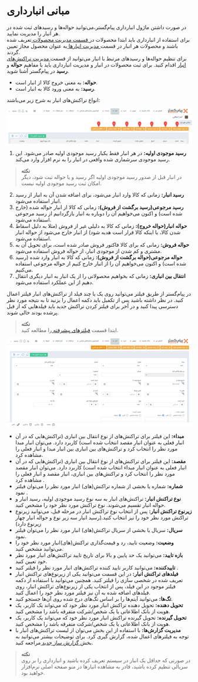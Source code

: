 # مبانی انبارداری
در صورت داشتن ماژول انبار‌داری پیام‌گستر،می‌توانید حواله‌ها و رسید‌های ثبت شده در هر انبار را مدیریت نمایید.<br>
برای استفاده از انبارداری باید ابتدا محصولات در[ قسمت مدیریت محصولات ](https://github.com/1stco/PayamGostarDocs/blob/master/Help/Basic-Information/Product%20management/Product-management.md)تعریف شده باشند و محصولات هر انبار در قسمت[ مدیریت انبارها ](https://github.com/1stco/PayamGostarDocs/blob/master/Help/Settings/Warehouse-management/Warehouse-management.md)به عنوان محصول مجاز تعیین گردند.<br>
 برای تنظیم حواله‌ها و رسید‌های مرتبط با انبار می‌توانید از قسمت[ مدیریت تراکنش‌های انبار](https://github.com/1stco/PayamGostarDocs/blob/master/Help/Settings/Personalization-crm/Management-warehouse-transactions/Management-warehouse-transactions.md)  اقدام کنید.
برای ثبت محصولات در انبار و مدیریت انبار‌داری باید با مفاهیم  **حواله** و **رسید** در پیام‌گستر آشنا شوید.
- **حواله:** به معنی خروج کالا از انبار است.
- **رسید:** به معنی ورود کالا به انبار است.

انواع تراکنش‌های انبار به شرح زیر می‌باشند:

![انواع تراکنش‌های انبار](./Images/warehouse-transaction.png)

1. **رسید موجودی اولیه:** در هر انبار فقط یکبار رسید موجودی اولیه صادر می‌شود. این رسید موجودی سر‌شماری شده واقعی در انبار را به نرم افزار وارد می‌کند.

> **نکته**<br>
 در انبار قبل از صدور رسید موجودی اولیه اگر رسید و یا حواله ثبت شود، دیگر امکان ثبت رسید موجودی اولیه نیست.<br>

2. **رسید انبار:** زمانی که کالا وارد انبار می‌شود، برای اضافه شدن آن به انبار از رسید انبار استفاده می‌شود.
3. **رسید مرجوعی(رسید برگشت از فروش):** زمانی که کالا از انبار حواله شده (خارج شده است) و اکنون می‌خواهیم آن را دوباره به انبار بازگردانیم از رسید مرجوعی استفاده می‌شود.
4. **حواله انبار(حواله خروج):** زمانی که کالا به دلیلی غیر از فروش (مثلا به دلیل اسقاط شدن کالا، یا اینکه کالا قرار است هدیه شود) از انبار خارج می‌شود از حواله انبار استفاده می‌شود.
5. **حواله فروش:** زمانی که برای کالا فاکتور فروش صادر شده است، برای تحویل آن به مشتری و کم شدن از موجودی انبار، از حواله فروش استفاده می‌شود.
6. **حواله مرجوعی(حواله برگشت از فروش):** زمانی که کالا به انبار وارد شده (رسید شده است) و اکنون می‌خواهیم آن را از انبار خارج کنیم از حواله مرجوعی استفاده می‌کنیم.
7. **انتقال بین انباری:** زمانی که بخواهیم محصولاتی را از یک انبار به  انبار دیگری انتقال دهیم از این عملکرد استفاده می‌شود.

در پیام‌گستر از طریق فیلتر می‌توانید روی یک یا چند فیلد از تراکنش‌های انبار فیلتر اعمال کنید. در نظر داشته باشید پس از تکمیل باید دکمه اعمال را بزنید تا به نتیجه مورد نظر دسترسی پیدا کنید و در آخر برای فیلتر کردن تراکنش جدید باید فیلدهایی که  از قبل پرشده بودند خالی شوند. 

>**نکته** <br>
ابتدا قسمت [فیلترهای پیشرفته ](https://github.com/1stco/PayamGostarDocs/blob/master/Help/Customer-relationship-management/Advanced-filter/Advanced-filter.md)را مطالعه کنید.

![انواع تراکنش‌های انبار](./Images/filter-warehouse-transaction.png)

- **مبداء:** این فیلتر برای تراکنش‌های از نوع انتقال بین انباری (تراکنش‌هایی که در آن انبار فعلی به عنوان انبار مقصد انتخاب شده است) کاربرد دارد. می‌توان انبار مبدا مورد نظر را انتخاب کرد و تراکنش‌های بین انباری بین انبار مبدا و انبار فعلی را مشاهده کرد.
- **مقصد:** این فیلتر برای تراکنش‌های از نوع انتقال بین انباری (تراکنش‌هایی که در آن انبار فعلی به عنوان انبار مبداء انتخاب شده است) کاربرد دارد. می‌توان انبار مقصد مورد نظر را انتخاب کرد و تراکنش‌های بین انباری، انبار مقصد و انبار فعلی را مشاهده کرد .
- **شماره:** شماره یا بخشی از شماره تراکنش(های) انبار مورد نظر را می‌توان فیلتر نمود .
- **نوع تراکنش انبار:** تراکنش‌های انبار به سه نوع رسید موجودی اولیه، رسید انبار و حواله انبار تقسیم می‌شوند. نوع تراکنش مورد نظر خود را مشخص کنید.
- **زیرنوع تراکنش انبار:** پس از انتخاب نوع تراکنش انبار در مرحله قبل، می‌توانید زیرنوع تراکنش مورد نظر خود را نیز انتخاب کنید.(رسید انبار سه زیر نوع و حواله انبار چهار زیرنوع دارد)
- **سریال:** سریال یا بخشی از سریال تراکنش(های) انبار مورد نظر را می‌توان فیلتر نمود.
- **وضعیت:** وضعیت تایید، رد و قیمت‌گذاری تراکنش(های)انبار مورد نظر خود را می‌توانید مشخص کنید.
- **بازه تایید:** می‌توانید یک حد پایین و بالا برای تاریخ تایید تراکنش‌های انبار مورد نظر خود تعیین کنید.
- **تاییدکننده:** می‌توانید کاربر تایید کننده تراکنش‌های انبار مورد نظر را فیلتر کنید .
- **فیلدهای تراکنش انبار:** در این قسمت می‌توانید یکی از زیرنوع‌های تراکنش انبار تعریف شده در شخصی سازی را فیلتر کنید. همچنین می‌توانید با استفاده از دکمه فیلتر موجود در این فیلد، پس از انتخاب یکی از زیرنوع‌های تراکنش انبار، روی فیلدهای اضافه شده به آن نیز فیلتر مورد نظر خود را اعمال کنید.
- **تگ‌ها:** می‌توانید آیتم‌ها را بر اساس تگ‌های درج شده روی آن‌ها جستجو کنید.
- **تحویل دهنده:** تحویل دهنده تراکنش انبار مورد نظر خود که می‌تواند یک کاربر، یک هویت از بانک اطلاعاتی یا یک شخص/شرکت متفرقه باشد را مشخص کنید.
- **تحویل گیرنده:** تحویل گیرنده تراکنش انبار مورد نظر خود که می‌تواند یک کاربر، یک هویت از بانک اطلاعاتی یا یک شخص/شرکت متفرقه باشد را مشخص کنید.
- **مدیریت گزارش‌ها:**  با استفاده از این بخش می‌توان از لیست تراکنش‌های انبار با توجه به فیلتر‌های اعمال شده، گزارش گیری کرد. برای توضیحات بیشتر می‌توانید به بخش[ گزارش ساز جدید ](https://github.com/1stco/PayamGostarDocs/blob/master/Help/Management-and-reports/Report-Builder/Report-Builder.md)مراجعه کنید.

> **نکته**<br>
در صورتی که حداقل یک انبار در سیستم تعریف کرده باشید و انبارداری را بر روی سریالی تنظیم کرده باشید، قادر به مشاهده انبارها در منو صفحه اصلی نرم‌افزار خواهید بود.

